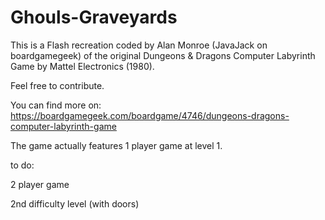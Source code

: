 # Ghouls-Graveyards
This is a Flash recreation coded by Alan Monroe (JavaJack on boardgamegeek) of the original Dungeons &amp; Dragons Computer Labyrinth Game by Mattel Electronics (1980).

Feel free to contribute.

You can find more on: https://boardgamegeek.com/boardgame/4746/dungeons-dragons-computer-labyrinth-game


The game actually features 1 player game at level 1.


to do:

2 player game

2nd difficulty level (with doors)
